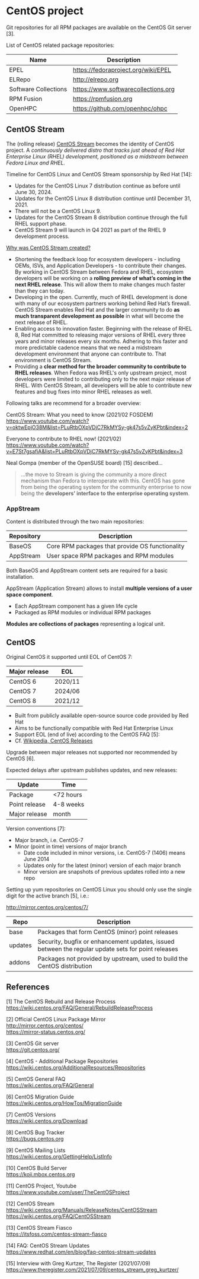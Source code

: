 # CentOS project

Git repositories for all RPM packages are available on the CentOS Git server [3].

List of CentOS related package repositories:

Name                  | Description
----------------------|------------------------
EPEL                  | https://fedoraproject.org/wiki/EPEL
ELRepo                | http://elrepo.org
Software Collections  | https://www.softwarecollections.org
RPM Fusion            | https://rpmfusion.org
OpenHPC               | https://github.com/openhpc/ohpc

## CentOS Stream

The (rolling release) [CentOS Stream](https://www.centos.org/) becomes the
identity of CentOS project. A _continuously delivered distro that tracks just
ahead of Red Hat Enterprise Linux (RHEL) development, positioned as a midstream
between Fedora Linux and RHEL._ 

Timeline for CentOS Linux and CentOS Stream sponsorship by Red Hat [14]:

* Updates for the CentOS Linux 7 distribution continue as before until June 30, 2024.
* Updates for the CentOS Linux 8 distribution continue until December 31, 2021.
* There will not be a CentOS Linux 9.
* Updates for the CentOS Stream 8 distribution continue through the full RHEL support phase.
* CentOS Stream 9 will launch in Q4 2021 as part of the RHEL 9 development process.

[Why was CentOS Stream created?](https://www.redhat.com/en/blog/faq-centos-stream-updates#Q4)

>>>
* Shortening the feedback loop for ecosystem developers - including OEMs, ISVs,
  and Application Developers - to contribute their changes. By working in
  CentOS Stream between Fedora and RHEL, ecosystem developers will be working
  on a **rolling preview of what’s coming in the next RHEL release**. This will
  allow them to make changes much faster than they can today.
* Developing in the open. Currently, much of RHEL development is done with many
  of our ecosystem partners working behind Red Hat’s firewall. CentOS Stream
  enables Red Hat and the larger community to do **as much transparent
  development as possible** in what will become the next release of RHEL.
* Enabling access to innovation faster. Beginning with the release of RHEL 8,
  Red Hat committed to releasing major versions of RHEL every three years and
  minor releases every six months. Adhering to this faster and more predictable
  cadence means that we need a midstream development environment that anyone
  can contribute to. That environment is CentOS Stream.
* Providing a **clear method for the broader community to contribute to RHEL
  releases**. When Fedora was RHEL's only upstream project, most developers
  were limited to contributing only to the next major release of RHEL. With
  CentOS Stream, all developers will be able to contribute new features and bug
  fixes into minor RHEL releases as well.
>>>

Following talks are recommend for a broader overview:

CentOS Stream: What you need to know (2021/02 FOSDEM)  
<https://www.youtube.com/watch?v=oktwEpjO38M&list=PLuRtbOXpVDjC7RkMYSy-gk47s5vZyKPbt&index=2>

Everyone to contribute to RHEL now! (2021/02)  
<https://www.youtube.com/watch?v=E7St7gsafiA&list=PLuRtbOXpVDjC7RkMYSy-gk47s5vZyKPbt&index=3>

Neal Gompa (member of the OpenSUSE board) [15] described... 

> ...the move to Stream is giving the community a more direct mechanism than Fedora to interoperate with this. CentOS has gone from being the operating system for the community enterprise to now being the **developers' interface to the enterprise operating system**.

### AppStream

Content is distributed through the two main repositories:

Repository | Description
-----------|------------------------
BaseOS     | Core RPM packages that provide OS functionality
AppStream  | User space RPM packages and RPM modules

Both BaseOS and AppStream content sets are required for a basic installation.

AppStream (Application Stream) allows to install **multiple versions of a user
space component**.

* Each AppStream component has a given life cycle
* Packaged as RPM modules or individual RPM packages

**Modules are collections of packages** representing a logical unit.

## CentOS

Original CentOS it supported until EOL of CentOS 7:

Major release | EOL
--------------|----------------------
CentOS 6      | 2020/11
CentOS 7      | 2024/06
CentOS 8      | 2021/12

* Built from publicly available open-source source code provided by Red Hat
* Aims to be functionally compatible with Red Hat Enterprise Linux
* Support EOL (end of live) according to the CentOS FAQ [5]:
* Cf. [Wikipedia, CentOS Releases](https://en.wikipedia.org/wiki/CentOS#CentOS_releases)

Upgrade between major releases not supported nor recommended by CentOS [6].

Expected delays after upstream publishes updates, and new releases:

Update        | Time
--------------|--------
Package       | <72 hours
Point release | 4-8 weeks
Major release | month

Version conventions [7]:

* Major branch, i.e. CentOS-7
* Minor (point in time) versions of major branch
  - Date code included in minor versions, i.e. CentOS-7 (1406) means June 2014
  - Updates only for the latest (minor) version of each major branch
  - Minor version are snapshots of previous updates rolled into a new repo

Setting up yum repositories on CentOS Linux you should only use the single digit 
for the active branch [5], i.e.:

<http://mirror.centos.org/centos/7/>

Repo      | Description
----------|------------------------
base      | Packages that form CentOS (minor) point releases
updates   | Security, bugfix or enhancement updates, issued between the regular update sets for point releases
addons    | Packages not provided by upstream, used to build the CentOS distribution


## References

[1] The CentOS Rebuild and Release Process  
<https://wiki.centos.org/FAQ/General/RebuildReleaseProcess>

[2] Official CentOS Linux Package Mirror  
<http://mirror.centos.org/centos/>  
<https://mirror-status.centos.org/>

[3] CentOS Git server  
<https://git.centos.org/>

[4] CentOS - Additional Package Repositories  
<https://wiki.centos.org/AdditionalResources/Repositories>

[5] CentOS General FAQ  
<https://wiki.centos.org/FAQ/General>

[6] CentOS Migration Guide  
<https://wiki.centos.org/HowTos/MigrationGuide>

[7] CentOS Versions  
<https://wiki.centos.org/Download>

[8] CentOS Bug Tracker  
<https://bugs.centos.org>

[9] CentOS Mailing Lists  
<https://wiki.centos.org/GettingHelp/ListInfo>

[10] CentOS Build Server  
<https://koji.mbox.centos.org>

[11] CentOS Project, Youtube  
<https://www.youtube.com/user/TheCentOSProject>

[12] CentOS Stream  
<https://wiki.centos.org/Manuals/ReleaseNotes/CentOSStream>  
<https://wiki.centos.org/FAQ/CentOSStream>

[13] CentOS Stream Fiasco  
<https://itsfoss.com/centos-stream-fiasco>

[14] FAQ: CentOS Stream Updates  
<https://www.redhat.com/en/blog/faq-centos-stream-updates>

[15] Interview with Greg Kurtzer, The Register (2021/07/09)  
<https://www.theregister.com/2021/07/09/centos_stream_greg_kurtzer/>
